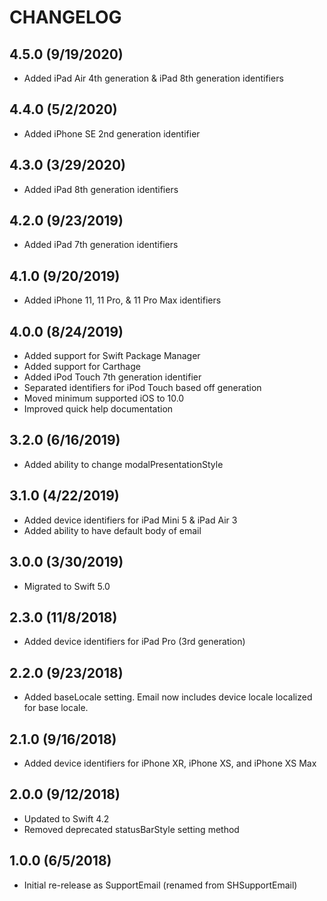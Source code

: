 # CHANGELOG

## 4.5.0 (9/19/2020)

* Added iPad Air 4th generation & iPad 8th generation identifiers

## 4.4.0 (5/2/2020)

* Added iPhone SE 2nd generation identifier

## 4.3.0 (3/29/2020)

* Added iPad 8th generation identifiers

## 4.2.0 (9/23/2019)

* Added iPad 7th generation identifiers

## 4.1.0 (9/20/2019)

* Added iPhone 11, 11 Pro, & 11 Pro Max identifiers

## 4.0.0 (8/24/2019)

* Added support for Swift Package Manager
* Added support for Carthage
* Added iPod Touch 7th generation identifier
* Separated identifiers for iPod Touch based off generation
* Moved minimum supported iOS to 10.0
* Improved quick help documentation

## 3.2.0 (6/16/2019)

* Added ability to change modalPresentationStyle

## 3.1.0 (4/22/2019)

* Added device identifiers for iPad Mini 5 & iPad Air 3
* Added ability to have default body of email

## 3.0.0 (3/30/2019)

* Migrated to Swift 5.0

## 2.3.0 (11/8/2018)

* Added device identifiers for iPad Pro (3rd generation)

## 2.2.0 (9/23/2018)

* Added baseLocale setting. Email now includes device locale localized for base locale.

## 2.1.0 (9/16/2018)

* Added device identifiers for iPhone XR, iPhone XS, and iPhone XS Max

## 2.0.0 (9/12/2018)

* Updated to Swift 4.2
* Removed deprecated statusBarStyle setting method

## 1.0.0 (6/5/2018)

* Initial re-release as SupportEmail (renamed from SHSupportEmail)
